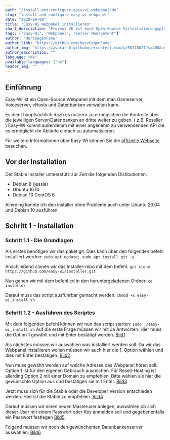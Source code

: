 ```yaml
---
path: "/install-and-configure-easy-wi-webpanel/de"
slug: "install-and-configure-easy-wi-webpanel"
date: "2020-09-08"
title: "Easy-Wi Webpanel installieren"
short_description: "Proxmox VE ist eine Open-Source Virtualisierungsplattform mit Unterstützung für OpenVZ (bis v3.4), KVM und (ab Version 4.0) Linux Containers (LXC)."
tags: ["Easy-Wi", "Webpanel", "Server Management"]
author: "HerzGegenFame"
author_link: "https://github.com/HerzGegenFame"
author_img: "https://avatars0.githubusercontent.com/u/50178021?s=400&u=ec8ad047ac30a4b3d368df4bc81396f8ab8ccfa5&v=4"
author_description: ""
language: "de"
available_languages: ["de"]
header_img: ""
---
```



## Einführung

Easy-Wi ist ein Open-Source Webpanel mit dem man Gameserver, Voiceserver, vHosts und Datenbanken verwalten kann. 

Es dient hauptsächlich dazu es nutzern zu ermöglichen die Kontrolle über die jeweiligen Server/Datenbanken an dritte weiter zu geben. ( z.B. Reseller )
Easy-Wi kommt außerdemm mit einer angenehm zu verwendenden API die es ermöglicht die Abläufe einfach zu automatisieren. 

Für weitere Informationen über Easy-Wi können Sie die [offizielle Webseite](https://easy-wi.com/) besuchen. 

## Vor der Installation

Der Stable Installer unteerstütz zur Zeit die folgenden Distibutionen: 

* Debian 8 (jessie)
* Ubuntu 16.10 
* Debian 10 CentOS 6

Allerding konnte ich den installer ohne Probleme auch unter Ubuntu 20.04 und Debian 10 ausführen.

## Schritt 1 - Installation

### Schritt 1.1 - Die Grundlagen

Als erstes benötigen wir das paket git.
Dies kann über den folgenden befehl installiert werden:
`sudo apt update; sudo apt install git -y`


Anschließend clonen wir das Installer-repo mit dem befehl:
`git clone https://github.com/easy-wi/installer.git`

Nun gehen wir mit dem befehl cd in den heruntergeladenen Ordner:
`cd installer`

Darauf muss das script ausführbar gemacht werden:
`chmod +x easy-wi_install.sh`


### Schritt 1.2 - Ausführen des Scriptes

Mit dem folgenden befehl können wir nun das script starten:
`sudo ./easy-wi_install.sh`
Auf die erste Frage müssen wir mit Ja Antworten. Hier muss die Option 1 gewählt und mit Enter bestätigt werden.
[Bild1](https://raw.githubusercontent.com/HerzGegenFame/community-content/master/tutorials/install-and-configure-easy-wi-webpanel/install1.PNG)

Als nächstes müssen wir auswählen was installiert werden soll. Da wir das Webpanel installieren wollen müssen wir auch hier die 1. Option wählen und dies mit Enter bestätigen.
[Bild2](https://raw.githubusercontent.com/HerzGegenFame/community-content/master/tutorials/install-and-configure-easy-wi-webpanel/install2.PNG)

Nun muss gewählt werden auf welche Adresse das Webpanel hören soll. Option 1 ist für den eigenen Gebrauch ausreichen. Für Resell-Hosting ist allerding Option 2 mit einer Domain zu empfehlen. Bitte wählen sie hier die gewünschte Option aus und bestätigen sie mit Enter.
[Bild3](https://raw.githubusercontent.com/HerzGegenFame/community-content/master/tutorials/install-and-configure-easy-wi-webpanel/install3.PNG)

Jetzt muss sich für die Stable oder die Developer Version entschieden werden. Hier ist die Stable zu empfehlen.
[Bild4](https://raw.githubusercontent.com/HerzGegenFame/community-content/master/tutorials/install-and-configure-easy-wi-webpanel/install4.PNG)

Darauf müssen wir einen neuen Masteruser anlegen, auswählen ob sich dieser User mit einem Passwort oder Key anmelden soll und gegebenenfalls ein Passwort festlegen
[Bild5](https://raw.githubusercontent.com/HerzGegenFame/community-content/master/tutorials/install-and-configure-easy-wi-webpanel/install5.PNG)

Folgend müssen wir noch den gewünchenten Datenbankenserver auswählen.
[Bild6](https://raw.githubusercontent.com/HerzGegenFame/community-content/master/tutorials/install-and-configure-easy-wi-webpanel/install6.PNG)
